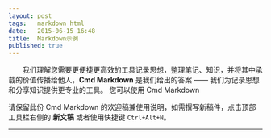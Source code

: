 ```yaml
---
layout: post
tags:   markdown html
date:   2015-06-15 16:48
title:  Markdown示例
published: true
---
```


　　我们理解您需要更便捷更高效的工具记录思想，整理笔记、知识，并将其中承载的价值传播给他人，**Cmd Markdown** 是我们给出的答案 —— 我们为记录思想和分享知识提供更专业的工具。 您可以使用 Cmd Markdown




请保留此份 Cmd Markdown 的欢迎稿兼使用说明，如需撰写新稿件，点击顶部工具栏右侧的 <i class="fa-file"></i> **新文稿** 或者使用快捷键 `Ctrl+Alt+N`。

------
